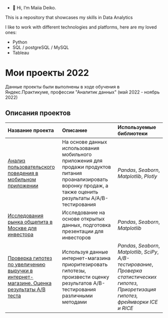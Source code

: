 - 👋 Hi, I’m Maiia Deiko.   

This is a repository that showcases my skills in Data Analytics

I like to work with different technologies and platforms, here are my loved ones:

- Python   
- SQL / postgreSQL / MySQL   
- Tableau



# Мои проекты 2022

Данные проекты были выполнены в ходе обучения в Яндекс.Практикуме, профессии "Аналитик данных" (май 2022 - ноябрь 2022)

## Описания проектов

| Название проекта | Описание | Используемые библиотеки | 
| :---------------------- | :---------------------- | :---------------------- |
| [Анализ пользовательского поведения в мобильном приложении](https://github.com/MaiiaDeiko/My_skills_in_Data_Analytics/tree/main/project_10) | На основе данных использования мобильного приложения для продажи продуктов питания проанализировать воронку продаж, а также оценить результаты A/A/B-тестирования | *Pandas*,   *Seaborn*,    *Matplotlib*,  *Plotly*|
| [Исследования рынка общепита в Москве для инвестора](https://github.com/MaiiaDeiko/My_skills_in_Data_Analytics/tree/main/project_9) | Исследование на основе открытых данных, подготовка презентации для инвесторов| *Pandas*,   *Seaborn*,    *Matplotlib*|
| [Проверка гипотез по увеличению выручки в интернет-магазине. Оценка результаты A/B теста](https://github.com/MaiiaDeiko/My_skills_in_Data_Analytics/tree/main/project_8) | Используя данные интернет-магазина приоритезировать гипотезы, произвести оценку результатов A/B-тестирования различными методами | *Pandas*,   *Seaborn*,    *Matplotlib*,  *SciPy*, *A/B-тестирование*, *Проверка статистических гипотез*, *Приоретизация гипотез, фреймворки ICE и RICE*|
